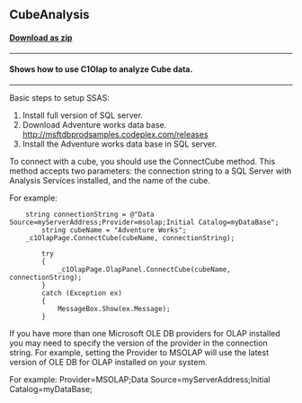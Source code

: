 ## CubeAnalysis
#### [Download as zip](https://grapecity.github.io/DownGit/#/home?url=https://github.com/GrapeCity/ComponentOne-WPF-Samples/tree/master/NET_4.5.2/C1.WPF.Olap/CS/CubeAnalysis/CubeAnalysis)
____
#### Shows how to use C1Olap to analyze Cube data.
____
Basic steps to setup SSAS:

1) Install full version of SQL server.
2) Download Adventure works data base.
http://msftdbprodsamples.codeplex.com/releases
3) Install the Adventure works data base in SQL server.

To connect with a cube, you should use the ConnectCube method. This method accepts two parameters: 
the connection string to a SQL Server with Analysis Services installed, and the name of the cube.

For example:
```
	string connectionString = @"Data Source=myServerAddress;Provider=msolap;Initial Catalog=myDataBase";
        string cubeName = "Adventure Works";
	_c1OlapPage.ConnectCube(cubeName, connectionString);

        try
        {
            _c1OlapPage.OlapPanel.ConnectCube(cubeName, connectionString);
        }
        catch (Exception ex)
        {
            MessageBox.Show(ex.Message);
        }
```
If you have more than one Microsoft OLE DB providers for OLAP installed you may need to specify the version of the provider in the connection string. 
For example, setting the Provider to MSOLAP will use the latest version of OLE DB for OLAP installed on your system.

For example:
Provider=MSOLAP;Data Source=myServerAddress;Initial Catalog=myDataBase;
